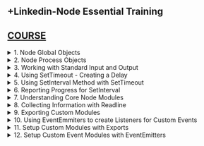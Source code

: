 ## +Linkedin-Node Essential Training

## [COURSE](https://www.linkedin.com/learning/node-js-essential-training-14888164/learning-the-node-js-basics?resume=false)

<details>
<summary>1. Node Global Objects </summary>

# Node Global Objects

## [https://nodejs.org/api/globals.html](https://nodejs.org/api/globals.html)

![image](https://github.com/user-attachments/assets/e03b672a-ef3a-4bef-8a55-e7efdb5be969)

## Check Node Version

```js
node -v
```

### src-AI-Software/my_projects/10_Node_Essential_Training/global.js:

```js
const path = require("path");

global.console.log("This is the global.js File.");
console.log(__dirname);
console.log(__filename);

console.log(path.basename(__filename));
console.log(path.dirname(__filename));
console.log(path.join(__dirname, "index.js"));

for (let key in global) {
  console.log(key);
}
```

```x
This is the global.js File.
/Users/ifeanyiomeata/Desktop/SERVER/projects/src-AI-Software/my_projects/10_Node_Essential_Training
/Users/ifeanyiomeata/Desktop/SERVER/projects/src-AI-Software/my_projects/10_Node_Essential_Training/global.js

global.js
/Users/ifeanyiomeata/Desktop/SERVER/projects/src-AI-Software/my_projects/10_Node_Essential_Training
/Users/ifeanyiomeata/Desktop/SERVER/projects/src-AI-Software/my_projects/10_Node_Essential_Training/index.js

global
clearImmediate
setImmediate
clearInterval
clearTimeout
setInterval
setTimeout
queueMicrotask
structuredClone
atob
btoa
performance
fetch
navigator
crypto
```

# #END</details>

<details>
<summary>2. Node Process Objects </summary>

# Node Process Objects

### src-AI-Software/my_projects/10_Node_Essential_Training/APP/global.js:

```js
console.log(process.argv);

function grab(flag) {
  let indexAfterFlag = process.argv.indexOf(flag) + 1;
  return process.argv[indexAfterFlag];
}

let username = grab("--username");
let password = grab("--password");

console.log(username);
console.log(password);

```

```x
[
  '/opt/homebrew/Cellar/node/22.4.0/bin/node',
  '/Users/ifeanyiomeata/Desktop/SERVER/projects/src-AI-Software/my_projects/10_Node_Essential_Training/APP/global.js',
  '--username',
  'admin',
  '--password',
  'admin123'
]


admin
admin123
```

<img width="1491" alt="image" src="https://github.com/user-attachments/assets/0df1b0e1-27a6-4e4f-af32-360eb038d016">
<img width="1491" alt="image" src="https://github.com/user-attachments/assets/d5ce2817-d413-4ad3-82da-a769b5f9e037">

# #END</details>

<details>
<summary>3. Working with Standard Input and Output </summary>

# Working with Standard Input and Output 

### src-AI-Software/my_projects/10_Node_Essential_Training/APP/global.js:

```js
// Write an output to Terminal
process.stdout.write("Hello World\n\n");
process.stdout.write("My name is:\nHenry");

// Quiz Example
const questions = [
  "What is your name?",
  "Where do you live?",
  "What is your preferred programming language",
];

const answers = [];

function ask(i = 0) {
  process.stdout.write(`\n\n\nQuestion ${i + 1}: ${questions[i]}`);
  process.stdout.write(` > `);
  process.stdout.write(`\nAnswer: `);
}

ask();

process.stdin.on("data", function (data) {
  let trimmedData = data.toString().trim();
  answers.push(trimmedData);
  process.stdout.write(trimmedData);

  if (questions.length > answers.length) {
    ask(answers.length);
  } else {
    process.stdout.write(`\n\n\nAnswers: ${answers.join(" | ")}`);
    process.exit();
  }
});

process.on("exit", function () {
  console.log("\nThank you!");
  console.log("Goodbye.");
});

```

```x
Hello World

My name is:
Henry


Question 1: What is your name? > 
Answer: Ifeanyi
Ifeanyi


Question 2: Where do you live? > 
Answer: Calgary
Calgary


Question 3: What is your preferred programming language > 
Answer: Python
Python


Answers: Ifeanyi | Calgary | Python
Thank you!
Goodbye.
```

<img width="1491" alt="image" src="https://github.com/user-attachments/assets/1b2eb462-5f7b-45a4-90bb-18cdab5e6036">
<img width="1491" alt="image" src="https://github.com/user-attachments/assets/a0cc2c41-88ee-4f7d-9493-cb1a10e0c675">

# #END</details>

<details>
<summary>4. Using SetTimeout - Creating a Delay </summary>

# Using SetTimeout - Creating a Delay

```js
//setTimeout Global Method
const waitTime = 3000;

console.log(`setting a ${waitTime / 1000} second delay`);
const timerFinished = () => console.log("done");

setTimeout(timerFinished, waitTime);

```

```x
setting a 3 second delay
done
```

<img width="1491" alt="image" src="https://github.com/user-attachments/assets/0cae78ba-a1c7-4ed5-bfcc-7342b60cbda4">
<img width="1491" alt="image" src="https://github.com/user-attachments/assets/59b54e2f-44d7-4f5e-aae1-8bee325dbb29">

# #END</details>

<details>
<summary>5. Using SetInterval Method with SetTimeout </summary>

# Using SetInterval Method with SetTimeout

```js
//setTimeout Global Method
const waitTime = 5000;
console.log(`setting a ${waitTime / 1000} second delay`);

const timerFinished = () => {
  clearInterval(interval);
  console.log(
    "Sorry, Time Limit Exceeded. You have to hang up or call back later."
  );
};

setTimeout(timerFinished, waitTime);

//setInterval Global Method
const waitInterval = 1000;
let currentTime = 0;

const incTime = () => {
  currentTime += waitInterval;
  console.log(`waiting on ${currentTime / 1000} seconds`);
};

const interval = setInterval(incTime, waitInterval);

```

```x
➜  APP git:(main) ✗ node global.js
setting a 5 second delay
waiting on 1 seconds
waiting on 2 seconds
waiting on 3 seconds
waiting on 4 seconds
Sorry, Time Limit Exceeded. You have to hang up or call back later.
```

<img width="1491" alt="image" src="https://github.com/user-attachments/assets/053d56b9-e53f-4616-831d-c985f1b76e01">
<img width="1491" alt="image" src="https://github.com/user-attachments/assets/9ad27497-83a0-42e1-b5d3-81bda2758c8d">

# #END</details>

<details>
<summary>6. Reporting Progress for SetInterval </summary>

# Reporting Progress for SetInterval

```js
//setTimeout Global Method
const waitTime = 10000;
console.log(`setting a ${waitTime / 1000} second delay`);

const timerFinished = () => {
  clearInterval(interval);
  console.log("\nProcess Completed! Thank you!");
};

setTimeout(timerFinished, waitTime);

//setInterval Global Method
const waitInterval = 1000;
let currentTime = 0;

const incTime = () => {
  currentTime += waitInterval;
  const p = Math.floor((currentTime / waitTime) * 100);
  process.stdout.clearLine();
  process.stdout.cursorTo(0);
  process.stdout.write(`waiting.... ${p}%`);
};

const interval = setInterval(incTime, waitInterval);

```

```x
➜  APP git:(main) ✗ node global.js
setting a 10 second delay
waiting.... 90%
Process Completed! Thank you!

```

# #END</details>

<details>
<summary>7. Understanding Core Node Modules </summary>

# Understanding Core Node Modules

```js
const path = require("path");
const util = require("util");
const v8 = require("v8");

console.log(path.basename(__filename));
console.log(path.dirname(__filename));
console.log(path.extname(__filename));
console.log(path.parse(__filename));
console.log(path.resolve(__filename));
console.log(path.sep);
console.log(path.delimiter);

const dirUploads = path.join(__dirname, "www", "files", "uploads");

console.log(dirUploads);
util.log(dirUploads);
util.log(path.basename(__filename));
util.log(v8.getHeapStatistics());
```

### console.log(path.parse(__filename));

```x
{
  root: '/',
  dir: '/Users/ifeanyiomeata/Desktop/SERVER/projects/src-AI-Software/my_projects/10_Node_Essential_Training/APP',
  base: 'global.js',
  ext: '.js',
  name: 'global'
}
```

### console.log(path.basename(__filename));

```x
global.js
```

### console.log(path.dirname(__filename));

```x
/Users/ifeanyiomeata/Desktop/SERVER/projects/src-AI-Software/my_projects/10_Node_Essential_Training/APP
```

### console.log(path.extname(__filename));

```x
.js
```

### console.log(path.resolve(__filename));

```x
/Users/ifeanyiomeata/Desktop/SERVER/projects/src-AI-Software/my_projects/10_Node_Essential_Training/APP/global.js
```

### console.log(path.sep);

```x
/
```

### console.log(path.delimiter);

```x
:
```

```js
const dirUploads = path.join(__dirname, "www", "files", "uploads");

console.log(dirUploads);
util.log(dirUploads);
util.log(path.basename(__filename));
util.log(v8.getHeapStatistics());
```

```x
/Users/ifeanyiomeata/Desktop/SERVER/projects/src-AI-Software/my_projects/10_Node_Essential_Training/APP/www/files/uploads
13 Jul 12:34:38 - /Users/ifeanyiomeata/Desktop/SERVER/projects/src-AI-Software/my_projects/10_Node_Essential_Training/APP/www/files/uploads
13 Jul 12:34:38 - global.js
13 Jul 12:34:38 - {
  total_heap_size: 4947968,
  total_heap_size_executable: 524288,
  total_physical_size: 4702208,
  total_available_size: 2195260616,
  used_heap_size: 3386856,
  heap_size_limit: 2197815296,
  malloced_memory: 163968,
  peak_malloced_memory: 253952,
  does_zap_garbage: 0,
  number_of_native_contexts: 1,
  number_of_detached_contexts: 0,
  total_global_handles_size: 8192,
  used_global_handles_size: 2336,
  external_memory: 1399967
}
```

# #END</details>

<details>
<summary>8. Collecting Information with Readline </summary>

# Collecting Information with Readline

```js
const readline = require("readline");
const rl = readline.createInterface({
  input: process.stdin,
  output: process.stdout,
});

// rl.question("How do you like Node?", (answer) => {
//   console.log(`Your answer: ${answer}`);
// });

function collectAnswers(questions, done) {
  const answers = [];
  const [firstQuestion] = questions;

  const questionAnswered = (answer) => {
    answers.push(answer.trim());
    if (answers.length < questions.length) {
      rl.question(questions[answers.length], questionAnswered);
    } else {
      return done(answers);
    }
  };

  rl.question(firstQuestion, questionAnswered);
}

const questions = [
  "What is your name?",
  "Where do you live?",
  "What are you going to do with Node.js?",
];

collectAnswers(questions, (answers) => {
  console.log("Thank you for your answers!");
  console.log(answers);
  process.exit();
});

```

```x
➜  APP git:(main) ✗ node global.js
What is your name? Ifeanyi
Where do you live? Calgary
What are you going to do with Node.js? Code
Thank you for your answers!
[ 'Ifeanyi', 'Calgary', 'Code' ]
```

# #END</details>

<details>
<summary>9. Exporting Custom Modules </summary>

# Exporting Custom Modules

### src-AI-Software/my_projects/10_Node_Essential_Training/APP/myModule.js:

```js
let count = 0;

const inc = () => ++count;
const dec = () => --count;

const getCount = () => count;

module.exports = {
  anything: true,
  who: "Bill",
  count,
  inc,
  dec,
  getCount,
};

```

### src-AI-Software/my_projects/10_Node_Essential_Training/APP/app.js:

```js
const myModule = require("./myModule");
const { inc, dec, getCount } = require("./myModule");

inc();
inc();
inc();

console.log(myModule.anything);
console.log(myModule.who);
console.log(`the count is ${getCount()}`);

```

```x
➜  APP git:(main) ✗ node app
true
Bill
the count is 3
```

<img width="1491" alt="image" src="https://github.com/user-attachments/assets/27215543-4159-4004-81c3-6e996ea1bef0">
<img width="1491" alt="image" src="https://github.com/user-attachments/assets/19977baf-2b46-470a-aeea-3a83c3a71a1c">
<img width="1491" alt="image" src="https://github.com/user-attachments/assets/392dad82-ded3-4582-a632-69e2c1922e0c">

# #END</details>

<details>
<summary>10. Using EventEmmiters to create Listeners for Custom Events </summary>

# Using EventEmmiters to create Listeners for Custom Events

### src-AI-Software/my_projects/10_Node_Essential_Training/APP/app.js:

```js
const events = require("events");

let emitter = new events.EventEmitter();

emitter.on("customEvent", (user, message) => {
  console.log(`${user}: ${message}`);
});

emitter.emit("customEvent", "Computer", "Hello World");
emitter.emit("customEvent", "Eve", "That's pretty cool");

process.stdin.on("data", (data) => {
  const input = data.toString().trim();
  if (input === "exit") {
    emitter.emit("customEvent", "process", "Goodbye!");
    process.exit();
  }
  emitter.emit("customEvent", "terminal", data.toString().trim());
});

```

```x
➜  APP git:(main) ✗ node app
Computer: Hello World
Eve: That's pretty cool
Hello
terminal: Hello
How are you?
terminal: How are you?
It's me Ifeanyi
terminal: It's me Ifeanyi
exit
process: Goodbye!
```

<img width="1491" alt="image" src="https://github.com/user-attachments/assets/ec494ec4-522c-4314-931c-e3e576826442">
<img width="1491" alt="image" src="https://github.com/user-attachments/assets/94799bff-9690-4213-932b-d85c87d293bc">

# #END</details>

<details>
<summary>11. Setup Custom Modules with Exports </summary>

# Setup Custom Modules with Exports

### src-AI-Software/my_projects/10_Node_Essential_Training/APP/lib/collectAnswers.js:

```js
const readline = require("readline");
const rl = readline.createInterface({
  input: process.stdin,
  output: process.stdout,
});

module.exports = (questions, done) => {
  const answers = [];
  const [firstQuestion] = questions;

  const questionAnswered = (answer) => {
    answers.push(answer.trim());
    if (answers.length < questions.length) {
      rl.question(questions[answers.length], questionAnswered);
    } else {
      return done(answers);
    }
  };

  rl.question(firstQuestion, questionAnswered);
};

```

### src-AI-Software/my_projects/10_Node_Essential_Training/APP/app.js:

```js
const collectAnswers = require("./lib/collectAnswers");

const questions = [
  "What is your name?",
  "Where do you live?",
  "What are you going to do with Node.js?",
];

collectAnswers(questions, (answers) => {
  console.log("Thank you for your answers!");
  console.log(answers);
  process.exit();
});

```

```x
➜  APP git:(main) ✗ node app
What is your name? Ifeanyi
Where do you live? Calgary
What are you going to do with Node.js? Code all Day
Thank you for your answers!
[ 'Ifeanyi', 'Calgary', 'Code all Day' ]
```

<img width="1491" alt="image" src="https://github.com/user-attachments/assets/a23335d9-c440-4489-b660-10fd5cf082c9">
<img width="1491" alt="image" src="https://github.com/user-attachments/assets/eabe455c-1ed1-4efe-9e90-71558d18ebe2">
<img width="1491" alt="image" src="https://github.com/user-attachments/assets/a91dd7a3-1884-4ccf-8aef-89dd50f806a4">

# #END</details>

<details>
<summary>12. Setup Custom Event Modules with EventEmitters </summary>

# Setup Custom Event Modules with EventEmitters

```js

```

```js

```

```js

```

```js

```

```js

```

```js

```

```js

```

```js

```

```js

```

```js

```

```js

```

```js

```

```js

```

```js

```

```js

```

# #END</details>
